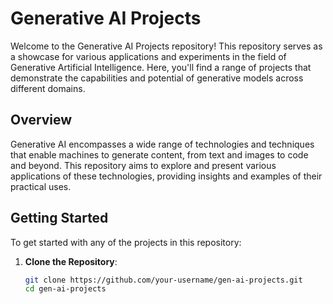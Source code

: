 # Generative AI Projects

Welcome to the Generative AI Projects repository! This repository serves as a showcase for various applications and experiments in the field of Generative Artificial Intelligence. Here, you'll find a range of projects that demonstrate the capabilities and potential of generative models across different domains.

## Overview

Generative AI encompasses a wide range of technologies and techniques that enable machines to generate content, from text and images to code and beyond. This repository aims to explore and present various applications of these technologies, providing insights and examples of their practical uses.

## Getting Started

To get started with any of the projects in this repository:

1. **Clone the Repository**:
   ```bash
   git clone https://github.com/your-username/gen-ai-projects.git
   cd gen-ai-projects
